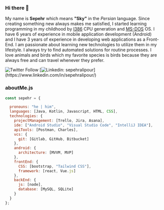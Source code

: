 ### Hi there 👋
My name is **Sepehr** which means **"Sky"** in the <em>Persian</em> language. Since creating something new always makes me satisfied, I  started learning programming in my childhood by [I386]("https://en.wikipedia.org/wiki/I386") CPU generation and [MS-DOS]("https://en.wikipedia.org/wiki/MS-DOS") OS. I have 6 years of experience in  mobile application development (Android) and I have 3 years of experience in developing web applications as a Front-End. I am passionate about learning new technologies to utilize them in my lifestyle. I always try to find automated solutions for routine processes. I love animals and birds which my favorite species is birds because they are always free and can travel whenever they prefer. 

![Twitter Follow](https://img.shields.io/twitter/follow/sepehr_alipour?style=social)
[![Linkedin: sepehralipour](https://img.shields.io/badge/-sepehralipour-blue?style=flat-square&logo=Linkedin&logoColor=white&link=https://[https://www.linkedin.com/in/sepehralipour/]([https://www.linkedin.com/in/sepehralipour/](https://www.linkedin.com/in/sepehralipour/)))](https://www.linkedin.com/in/sepehralipour/)

### aboutMe.js

```javascript
const sepehr = {

  pronouns: "he | him",
  languages: [Java, Kotlin, Javascript, HTML, CSS],
  technologies: {
    projectManagement: [Trello, Jira, Asana],
    ide: ["Android Studio", "Visual Studio Code", "IntelliJ IDEA"],
    apiTools: [Postman, Charles],
    vcs: {
      git: [Gitlab, GitHub, Bitbucket]
    },
    android: {
      architecture: [MVVM, MVP]
    },
    frontEnd: {
      CSS: [bootstrap, "Tailwind CSS"],
      framework: [react, Vue.js]
    },
    backEnd: {
      js: [node],
      database: [MySQL, SQLite]
    }
  }
};
```

